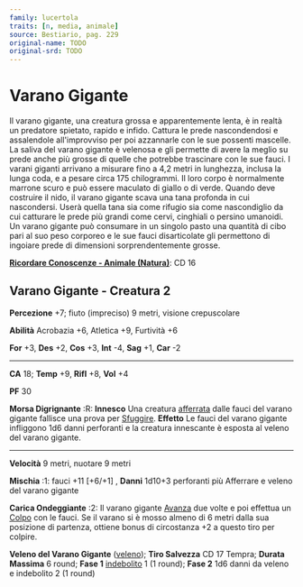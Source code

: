 ```yaml
---
family: lucertola
traits: [n, media, animale]
source: Bestiario, pag. 229
original-name: TODO
original-srd: TODO
---
```


# Varano Gigante

Il varano gigante, una creatura grossa e apparentemente lenta, è in realtà un
predatore spietato, rapido e infido. Cattura le prede nascondendosi e
assalendole all'improvviso per poi azzannarle con le sue possenti mascelle. La
saliva del varano gigante è velenosa e gli permette di avere la meglio su prede
anche più grosse di quelle che potrebbe trascinare con le sue fauci. I varani
giganti arrivano a misurare fino a 4,2 metri in lunghezza, inclusa la lunga
coda, e a pesare circa 175 chilogrammi. Il loro corpo è normalmente marrone
scuro e può essere maculato di giallo o di verde. Quando deve costruire il nido,
il varano gigante scava una tana profonda in cui nascondersi. Userà quella tana
sia come rifugio sia come nascondiglio da cui catturare le prede più grandi come
cervi, cinghiali o persino umanoidi. Un varano gigante può consumare in un
singolo pasto una quantità di cibo pari al suo peso corporeo e le sue fauci
disarticolate gli permettono di ingoiare prede di dimensioni sorprendentemente
grosse.

**[Ricordare Conoscenze - Animale (Natura)](/azioni/ricordare-conoscenze)**: CD
16

## Varano Gigante - Creatura 2

**Percezione** +7; fiuto (impreciso) 9 metri, visione crepuscolare

**Abilità** Acrobazia +6, Atletica +9, Furtività +6

**For** +3, **Des** +2, **Cos** +3, **Int** -4, **Sag** +1, **Car** -2

---

**CA** 18; **Temp** +9, **Rifl** +8, **Vol** +4

**PF** 30

**Morsa Digrignante** :R: **Innesco** Una creatura
[afferrata](/condizioni/afferrato) dalle fauci del varano gigante fallisce una
prova per [Sfuggire](/azioni/sfuggire). **Effetto** Le fauci del varano gigante
infliggono 1d6 danni perforanti e la creatura innescante è esposta al veleno del
varano gigante.

---

**Velocità** 9 metri, nuotare 9 metri

**Mischia** :1: fauci +11 \[+6/+1] , **Danni** 1d10+3 perforanti più Afferrare e
veleno del varano gigante

**Carica Ondeggiante** :2: Il varano gigante [Avanza](/azioni/avanzare) due
volte e poi effettua un [Colpo](/azioni/colpire) con le fauci. Se il varano si è
mosso almeno di 6 metri dalla sua posizione di partenza, ottiene bonus di
circostanza +2 a questo tiro per colpire.

**Veleno del Varano Gigante** ([veleno](/tratti/veleno)); **Tiro Salvezza** CD
17 Tempra; **Durata Massima** 6 round; **Fase 1**
[indebolito](/condizioni/indebolito) 1 (1 round); **Fase 2** 1d6 danni da veleno
e indebolito 2 (1 round)

